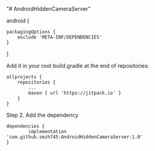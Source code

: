 "# AndroidHiddenCameraServer" 





android {

    packagingOptions {
        exclude 'META-INF/DEPENDENCIES'
    }
    
}

Add it in your root build.gradle at the end of repositories:

	allprojects {
		repositories {
			...
			maven { url 'https://jitpack.io' }
		}
	}

Step 2. Add the dependency

	dependencies {
	        implementation 'com.github.smzh745:AndroidHiddenCameraServer:1.0'
	}
